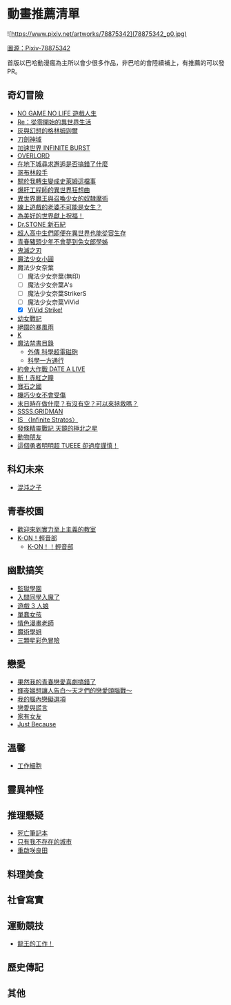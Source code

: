 # 動畫推薦清單
![https://www.pixiv.net/artworks/78875342](78875342_p0.jpg)

[圖源：Pixiv-78875342](https://www.pixiv.net/artworks/78875342)

首版以巴哈動漫瘋為主所以會少很多作品，非巴哈的會陸續補上，有推薦的可以發PR。

## 奇幻冒險

- [NO GAME NO LIFE 遊戲人生](https://ani.gamer.com.tw/animeVideo.php?sn=7944)
- [Re：從零開始的異世界生活](https://ani.gamer.com.tw/animeVideo.php?sn=4996)
- [灰與幻想的格林姆迦爾](https://ani.gamer.com.tw/animeVideo.php?sn=11689)
- [刀劍神域](https://ani.gamer.com.tw/animeVideo.php?sn=926)
- [加速世界 INFINITE BURST](https://ani.gamer.com.tw/animeVideo.php?sn=6126)
- [OVERLORD](https://ani.gamer.com.tw/animeVideo.php?sn=12435)
- [在地下城尋求邂逅是否搞錯了什麼](https://ani.gamer.com.tw/animeVideo.php?sn=7624)
- [哥布林殺手](https://ani.gamer.com.tw/animeVideo.php?sn=10852)
- [關於我轉生變成史萊姆這檔事](https://ani.gamer.com.tw/animeVideo.php?sn=10828)
- [爆肝工程師的異世界狂想曲](https://ani.gamer.com.tw/animeVideo.php?sn=9296)
- [異世界魔王與召喚少女的奴隸魔術](https://ani.gamer.com.tw/animeVideo.php?sn=11977)
- [線上遊戲的老婆不可能是女生？](https://ani.gamer.com.tw/animeVideo.php?sn=5012)
- [為美好的世界獻上祝福！](https://ani.gamer.com.tw/animeVideo.php?sn=7294)
- [Dr.STONE 新石紀](https://ani.gamer.com.tw/animeVideo.php?sn=12653)
- [超人高中生們即便在異世界也能從容生存](https://ani.gamer.com.tw/animeVideo.php?sn=14409)
- [青春豬頭少年不會夢到兔女郎學姊](https://ani.gamer.com.tw/animeVideo.php?sn=10837)
- [鬼滅之刃](https://ani.gamer.com.tw/animeVideo.php?sn=12083)
- [魔法少女小圓](https://ani.gamer.com.tw/animeVideo.php?sn=792)
- 魔法少女奈葉
  - [ ] 魔法少女奈葉(無印)
  - [ ] 魔法少女奈葉A's
  - [ ] 魔法少女奈葉StrikerS
  - [ ] 魔法少女奈葉ViVid
  - [x] [ViVid Strike!](https://ani.gamer.com.tw/animeVideo.php?sn=11268)
- [幼女戰記](https://ani.gamer.com.tw/animeVideo.php?sn=7148)
- [絕園的暴風雨](https://ani.gamer.com.tw/animeVideo.php?sn=437)
- [K](https://ani.gamer.com.tw/animeVideo.php?sn=10649)
- [魔法禁書目錄](https://ani.gamer.com.tw/animeVideo.php?sn=4557)
  - [外傳 科學超電磁砲](https://ani.gamer.com.tw/animeVideo.php?sn=4581)
  - [科學一方通行](https://ani.gamer.com.tw/animeVideo.php?sn=12688)
- [約會大作戰 DATE A LIVE](https://ani.gamer.com.tw/animeVideo.php?sn=14126)
- [斬！赤紅之瞳](https://ani.gamer.com.tw/animeVideo.php?sn=7870)
- [寶石之國](https://ani.gamer.com.tw/animeVideo.php?sn=8786)
- [機巧少女不會受傷](https://ani.gamer.com.tw/animeVideo.php?sn=8093)
- [末日時在做什麼？有沒有空？可以來拯救嗎？](https://ani.gamer.com.tw/animeVideo.php?sn=7606)
- [SSSS.GRIDMAN](https://ani.gamer.com.tw/animeVideo.php?sn=10855)
- [IS 〈Infinite Stratos〉](https://ani.gamer.com.tw/animeVideo.php?sn=4096)
- [發條精靈戰記 天鏡的極北之星](https://ani.gamer.com.tw/animeVideo.php?sn=5872)
- [動物朋友](https://ani.gamer.com.tw/animeVideo.php?sn=7747)
- [這個勇者明明超 TUEEE 卻過度謹慎！](https://ani.gamer.com.tw/animeVideo.php?sn=13869)
  

## 科幻未來

- [混沌之子](https://ani.gamer.com.tw/animeVideo.php?sn=7156)

## 青春校園

- [歡迎來到實力至上主義的教室](https://ani.gamer.com.tw/animeVideo.php?sn=8542)
- [K-ON！輕音部](https://ani.gamer.com.tw/animeVideo.php?sn=4080)
  - [K-ON！！輕音部](https://ani.gamer.com.tw/animeVideo.php?sn=3193)

## 幽默搞笑

- [監獄學園](https://ani.gamer.com.tw/animeVideo.php?sn=7208)
- [入間同學入魔了](https://ani.gamer.com.tw/animeVideo.php?sn=13809)
- [遊戲 3 人娘](https://ani.gamer.com.tw/animeVideo.php?sn=10258)
- [單蠢女孩](https://ani.gamer.com.tw/animeVideo.php?sn=8321)
- [情色漫畫老師](https://ani.gamer.com.tw/animeVideo.php?sn=11590)
- [魔術學姐](https://ani.gamer.com.tw/animeVideo.php?sn=12640)
- [三顆星彩色冒險](https://ani.gamer.com.tw/animeVideo.php?sn=9319)

## 戀愛

- [果然我的青春戀愛喜劇搞錯了](https://ani.gamer.com.tw/animeVideo.php?sn=3295)
- [輝夜姬想讓人告白～天才們的戀愛頭腦戰～](https://ani.gamer.com.tw/animeVideo.php?sn=11431)
- [我的腦內戀礙選項](https://ani.gamer.com.tw/animeVideo.php?sn=9776)
- [戀愛與謊言](https://ani.gamer.com.tw/animeVideo.php?sn=8316)
- [家有女友](https://ani.gamer.com.tw/animeVideo.php?sn=11412)
- [Just Because](https://ani.gamer.com.tw/animeVideo.php?sn=8782)

## 溫馨

- [工作細胞](https://ani.gamer.com.tw/animeVideo.php?sn=10210)

## 靈異神怪

## 推理懸疑

- [死亡筆記本](https://ani.gamer.com.tw/animeVideo.php?sn=10579)
- [只有我不存在的城市](https://ani.gamer.com.tw/animeVideo.php?sn=4877)
- [重啟咲良田](https://ani.gamer.com.tw/animeVideo.php?sn=7590)

## 料理美食

## 社會寫實

## 運動競技

- [龍王的工作！](https://ani.gamer.com.tw/animeVideo.php?sn=9285)

## 歷史傳記

## 其他